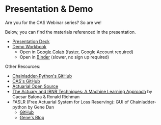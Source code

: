 # Presentation & Demo

Are you for the CAS Webinar series? So are we!

Below, you can find the materials referenced in the presentation.

- [Presentation Deck](https://docs.google.com/presentation/d/1aEX7Df616hXxqa3s_mD5gzIg5X4rYnS_yc8wl1IaGaE/edit#slide=id.g14a01cc18bb_0_0)
- [Demo Workbook](https://github.com/casact/chainladder-python/blob/master/docs/tutorials/demo-blank.ipynb)
  - Open in [Google Colab](https://githubtocolab.com/casact/chainladder-python/blob/master/docs/tutorials/demo-blank.ipynb) (faster, Google Account required)
  - Open in [Binder](https://mybinder.org/v2/gh/casact/chainladder-python/master?urlpath=treedocs/docs/tutorials/demo-blank.ipynb) (slower, no sign up required)

Other Resources:
- [Chainladder-Python's GitHub](https://github.com/casact/chainladder-python/)
- [CAS's GitHub](https://github.com/casact/)
- [Actuarial Open Source](https://actuarialopensource.org/)
- [The Actuary and IBNR Techniques: A Machine Learning Approach](https://deliverypdf.ssrn.com/delivery.php?ID=731070114084107029112030090019092127058062071092084057031006123078008013125027108099057029023099109125023090100018002120091125040057062033063080127003007019073011006073066010070116122002109103099127107020127111111065095019102084011005006064111002022121&EXT=pdf&INDEX=TRUE) by Caesar Balona & Ronald Richman
- FASLR (Free Actuarial System for Loss Reserving): GUI of Chainladder-python by Gene Dan
  - [GitHub](https://github.com/casact/FASLR)
  - [Gene's Blog](https://genedan.com/)
